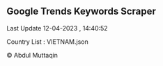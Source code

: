

## Google Trends Keywords Scraper 
 
Last Update 12-04-2023 , 14:40:52

Country List :
VIETNAM.json



© Abdul Muttaqin 
